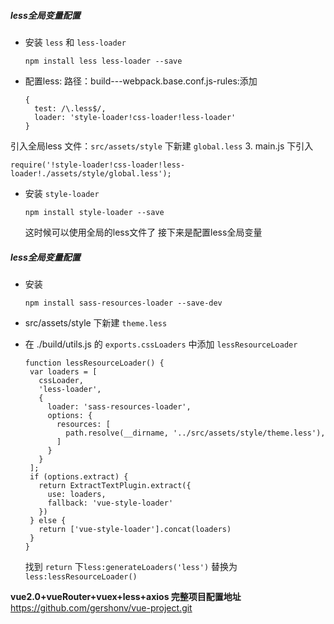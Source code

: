 ##### less全局变量配置

* 安装 `less` 和 `less-loader`
  ```
  npm install less less-loader --save
  ```

* 配置less: 路径：build---webpack.base.conf.js-rules:添加
  ```
  {
    test: /\.less$/,
    loader: 'style-loader!css-loader!less-loader'
  }
  ```
引入全局less 文件：`src/assets/style`  下新建 `global.less`
3. main.js 下引入
  ```
  require('!style-loader!css-loader!less-loader!./assets/style/global.less');
  ```

* 安装  `style-loader`

  ```
  npm install style-loader --save
  ```
    这时候可以使用全局的less文件了 接下来是配置less全局变量

##### less全局变量配置

* 安装

  ```
  npm install sass-resources-loader --save-dev
  ```

* src\/assets\/style 下新建 `theme.less`
* 在 .\/build\/utils.js 的 `exports.cssLoaders` 中添加 `lessResourceLoader`
  ```
  function lessResourceLoader() {
   var loaders = [
     cssLoader,
     'less-loader',
     {
       loader: 'sass-resources-loader',
       options: {
         resources: [
           path.resolve(__dirname, '../src/assets/style/theme.less'),
         ]
       }
     }
   ];
   if (options.extract) {
     return ExtractTextPlugin.extract({
       use: loaders,
       fallback: 'vue-style-loader'
     })
   } else {
     return ['vue-style-loader'].concat(loaders)
   }
  }
  ```

  找到  `return` 下`less:generateLoaders('less')`  替换为`less:lessResourceLoader()`


**vue2.0+vueRouter+vuex+less+axios 完整项目配置地址** [https:\/\/github.com\/gershonv\/vue-project.git](https://github.com/gershonv/vue-project.git)

